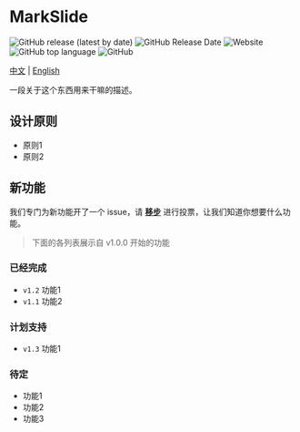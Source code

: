 # MarkSlide

![GitHub release (latest by date)](https://img.shields.io/github/v/release/markslide/markslide)
![GitHub Release Date](https://img.shields.io/github/release-date/markslide/markslide)
![Website](https://img.shields.io/website?url=https%3A%2F%2Fmarkslide.now.sh)
![GitHub top language](https://img.shields.io/github/languages/top/markslide/markslide)
![GitHub](https://img.shields.io/github/license/markslide/markslide)


[中文](/#) | [English](/#)

一段关于这个东西用来干嘛的描述。

## 设计原则

- 原则1
- 原则2


## 新功能

我们专门为新功能开了一个 issue，请 **[移步](https://github.com/markslide/markslide/issues/51)** 进行投票，让我们知道你想要什么功能。

> 下面的各列表展示自 v1.0.0 开始的功能

### 已经完成

- `v1.2` 功能1
- `v1.1` 功能2

### 计划支持

- `v1.3` 功能1

### 待定

- 功能1
- 功能2
- 功能3
